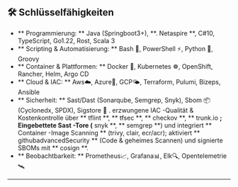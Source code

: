 ## 🛠️ Schlüsselfähigkeiten

- ** Programmierung: ** Java (Springboot3+), **. Netaspire **, C#10, TypeScript, Go1.22, Rost, Scala 3
- ** Scripting & Automatisierung: ** Bash 🐚, PowerShell ⚡, Python 🐍, Groovy
- ** Container & Plattformen: ** Docker 🐳, Kubernetes ☸️, OpenShift, Rancher, Helm, Argo CD
- ** Cloud & IAC: ** Aws☁️, Azure🔷, GCP🌤️, Terraform, Pulumi, Bizeps, Ansible
- ** Sicherheit: ** Sast/Dast (Sonarqube, Semgrep, Snyk), Sbom 📦 (Cyclonedx, SPDX), Sigstore 🔏
. erzwungene IAC -Qualität & Kostenkontrolle über ** tflint **, ** tfsec **, ** checkov **, ** trunk.io **; Eingebettete Sast -Tore (** snyk **, ** semgrep **) und integriert ** Container -Image Scanning ** (trivy, clair, ecr/acr); aktiviert ** githubadvancedSecurity ** (Code & geheimes Scannen) und signierte SBOMs mit ** cosign **.
- ** Beobachtbarkeit: ** Prometheus📈, Grafana📊, Elk🔍, Opentelemetrie 🛰️

---
